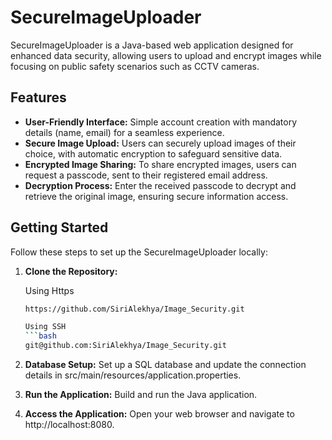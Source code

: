 # SecureImageUploader

SecureImageUploader is a Java-based web application designed for enhanced data security, allowing users to upload and encrypt images while focusing on public safety scenarios such as CCTV cameras.

## Features

- **User-Friendly Interface:** Simple account creation with mandatory details (name, email) for a seamless experience.
- **Secure Image Upload:** Users can securely upload images of their choice, with automatic encryption to safeguard sensitive data.
- **Encrypted Image Sharing:** To share encrypted images, users can request a passcode, sent to their registered email address.
- **Decryption Process:** Enter the received passcode to decrypt and retrieve the original image, ensuring secure information access.

## Getting Started

Follow these steps to set up the SecureImageUploader locally:

1. **Clone the Repository:**
   
   Using Https
   
   ```bash
   https://github.com/SiriAlekhya/Image_Security.git

   Using SSH
   ```bash
   git@github.com:SiriAlekhya/Image_Security.git

3. **Database Setup:**
Set up a SQL database and update the connection details in src/main/resources/application.properties.
4. **Run the Application:**
Build and run the Java application.
5. **Access the Application:**
Open your web browser and navigate to http://localhost:8080.
